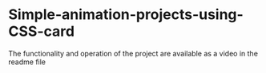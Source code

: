 # Simple-animation-projects-using-CSS-card
The functionality and operation of the project are available as a video in the readme file
